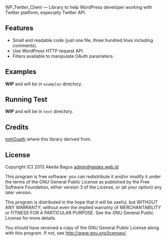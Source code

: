 WP_Twitter_Client &mdash; Library to help WordPress developer working with Twitter platform,
especially Twitter API.

## Features

* Small and readable code (just one file, three hundred lines including comments).
* Use WordPress HTTP request API.
* Filters available to manipulate OAuth parameters.

## Examples

**WIP** and will be in `examples` directory.

## Running Test

**WIP** and will be in `test` directory.

## Credits

[tmhOuath](https://github.com/themattharris/tmhOAuth) where this library derived from.

## License

Copyright (C) 2013  Akeda Bagus <admin@gedex.web.id>

This program is free software: you can redistribute it and/or modify
it under the terms of the GNU General Public License as published by
the Free Software Foundation, either version 3 of the License, or
(at your option) any later version.

This program is distributed in the hope that it will be useful,
but WITHOUT ANY WARRANTY; without even the implied warranty of
MERCHANTABILITY or FITNESS FOR A PARTICULAR PURPOSE.  See the
GNU General Public License for more details.

You should have received a copy of the GNU General Public License
along with this program.  If not, see <http://www.gnu.org/licenses/>.
